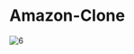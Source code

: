 # Amazon-Clone

![6](https://github.com/user-attachments/assets/c5ad86f2-80ac-4310-85ea-aa4e3145c1d6)
